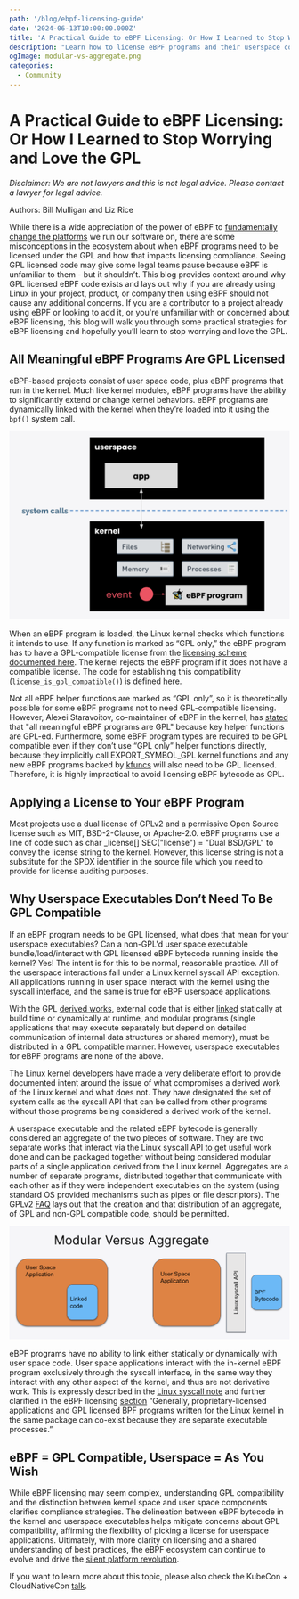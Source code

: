 ```yaml
---
path: '/blog/ebpf-licensing-guide'
date: '2024-06-13T10:00:00.000Z'
title: 'A Practical Guide to eBPF Licensing: Or How I Learned to Stop Worrying and Love the GPL'
description: "Learn how to license eBPF programs and their userspace components with the legal considerations along the way"
ogImage: modular-vs-aggregate.png
categories:
  - Community
---
```


# A Practical Guide to eBPF Licensing: Or How I Learned to Stop Worrying and Love the GPL 

_Disclaimer: We are not lawyers and this is not legal advice. Please contact a lawyer for legal advice._

Authors: Bill Mulligan and Liz Rice

While there is a wide appreciation of the power of eBPF to [fundamentally change the platforms](https://www.infoq.com/articles/ebpf-cloud-native-platforms/) we run our software on, there are some misconceptions in the ecosystem about when eBPF programs need to be licensed under the GPL and how that impacts licensing compliance. Seeing GPL licensed code may give some legal teams pause because eBPF is unfamiliar to them - but it shouldn’t. This blog provides context around why GPL licensed eBPF code exists and lays out why if you are already using Linux in your project, product, or company then using eBPF should not cause any additional concerns. If you are a contributor to a project already using eBPF or looking to add it, or you're unfamiliar with or concerned about eBPF licensing, this blog will walk you through some practical strategies for eBPF licensing and hopefully you’ll learn to stop worrying and love the GPL.

## All Meaningful eBPF Programs Are GPL Licensed

eBPF-based projects consist of user space code, plus eBPF programs that run in the kernel. Much like kernel modules, eBPF programs have the ability to significantly extend or change kernel behaviors. eBPF programs are dynamically linked with the kernel when they’re loaded into it using the `bpf()` system call. 

![eBPF program overview diagram](ebpf-overview.png)

When an eBPF program is loaded, the Linux kernel checks which functions it intends to use. If any function is marked as “GPL only,” the eBPF program has to have a GPL-compatible license from the [licensing scheme documented here](https://github.com/torvalds/linux/blob/master/Documentation/process/license-rules.rst). The kernel rejects the eBPF program if it does not have a compatible license. The code for establishing this compatibility (`license_is_gpl_compatible()`) is defined [here](https://git.kernel.org/pub/scm/linux/kernel/git/torvalds/linux.git/tree/include/linux/license.h).

Not all eBPF helper functions are marked as “GPL only”, so it is theoretically possible for some eBPF programs not to need GPL-compatible licensing. However, Alexei Staravoitov, co-maintainer of eBPF in the kernel, has [stated](https://lwn.net/ml/linux-kernel/20200115024830.4ogd3mi5jy5hwr2v@ast-mbp.dhcp.thefacebook.com/) that "all meaningful eBPF programs are GPL" because key helper functions are GPL-ed. Furthermore, some eBPF program types are required to be GPL compatible even if they don’t use “GPL only” helper functions directly, because they implicitly call EXPORT_SYMBOL_GPL kernel functions and any new eBPF programs backed by [kfuncs](https://docs.kernel.org/bpf/kfuncs.html#introduction) will also need to be GPL licensed. Therefore, it is highly impractical to avoid licensing eBPF bytecode as GPL.

## Applying a License to Your eBPF Program

Most projects use a dual license of GPLv2 and a permissive Open Source license such as MIT, BSD-2-Clause, or Apache-2.0. eBPF programs use a line of code such as char _license[] SEC("license") = "Dual BSD/GPL" to convey the license string to the kernel. However, this license string is not a substitute for the SPDX identifier in the source file which you need to provide for license auditing purposes.

## Why Userspace Executables Don’t Need To Be GPL Compatible

If an eBPF program needs to be GPL licensed, what does that mean for your userspace executables? Can a non-GPL'd user space executable bundle/load/interact with GPL licensed eBPF bytecode running inside the kernel? Yes! The intent is for this to be normal, reasonable practice. All of the userspace interactions fall under a Linux kernel syscall API exception. All applications running in user space interact with the kernel using the syscall interface, and the same is true for eBPF userspace applications.

With the GPL [derived works](https://copyleft.org/guide/comprehensive-gpl-guide.html), external code that is either [linked](https://www.gnu.org/licenses/old-licenses/gpl-2.0-faq.html#LinkingWithGPL) statically at build time or dynamically at runtime, and modular programs (single applications that may execute separately but depend on detailed communication of internal data structures or shared memory), must be distributed in a GPL compatible manner. However, userspace executables for eBPF programs are none of the above.

The Linux kernel developers have made a very deliberate effort to provide documented intent around the issue of what compromises a derived work of the Linux kernel and what does not.  They have designated the set of system calls as the syscall API that can be called from other programs without those programs being considered a derived work of the kernel.

A userspace executable and the related eBPF bytecode is generally considered an aggregate of the two pieces of software. They are two separate works that interact via the Linux syscall API to get useful work done and can be packaged together without being considered modular parts of a single application derived from the Linux kernel. Aggregates are a number of separate programs, distributed together that communicate with each other as if they were independent executables on the system (using standard OS provided mechanisms such as pipes or file descriptors). The GPLv2 [FAQ](https://www.gnu.org/licenses/old-licenses/gpl-2.0-faq.en.html#TOCMereAggregation) lays out that the creation and that distribution of an aggregate, of GPL and non-GPL compatible code, should be permitted.

![modular vs aggregate code](modular-vs-aggregate.png)

eBPF programs have no ability to link either statically or dynamically with user space code. User space applications interact with the in-kernel eBPF program exclusively through the syscall interface, in the same way they interact with any other aspect of the kernel, and thus are not derivative work. This is expressly described in the [Linux syscall note](https://github.com/torvalds/linux/blob/master/LICENSES/exceptions/Linux-syscall-note) and further clarified in the eBPF licensing [section](https://docs.kernel.org/bpf/bpf_licensing.html) “Generally, proprietary-licensed applications and GPL licensed BPF programs written for the Linux kernel in the same package can co-exist because they are separate executable processes.”

## eBPF = GPL Compatible, Userspace = As You Wish

While eBPF licensing may seem complex, understanding GPL compatibility and the distinction between kernel space and user space components clarifies compliance strategies. The delineation between eBPF bytecode in the kernel and userspace executables helps mitigate concerns about GPL compatibility, affirming the flexibility of picking a license for userspace applications. Ultimately, with more clarity on licensing and a shared understanding of best practices, the eBPF ecosystem can continue to evolve and drive the [silent platform revolution](https://www.infoq.com/articles/ebpf-cloud-native-platforms/).

If you want to learn more about this topic, please also check the KubeCon + CloudNativeCon [talk](https://www.youtube.com/watch?v=cxyDEdzNdH8).
